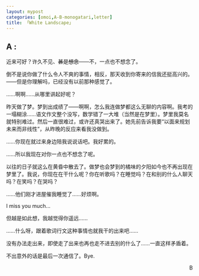 ```yaml
---
layout: mypost
categories: [omoi,A-B-monogatari,letter]
title: 「White Landscape」
---
```






## A :

近来可好？许久不见、~~甚是想念~~——不，一点也不想念了。

倒不是说你做了什么令人不爽的事情，相反，那天收到你寄来的信我还挺高兴的。——但是你理解吗，已经没有以前那种感觉了。

……啊啊……从哪里讲起好呢？

昨天做了梦。梦到出成绩了——啊啊，怎么我连做梦都这么无聊的内容啊。我考的一塌糊涂……语文作文整个没写，数学错了一大堆（当然是在梦里）。梦里我莫名就特别难过。然后一直很难过，或许还真哭出来了。她先前告诉我要“以面来规划未来而非线性”，从昨晚的反应来看我没做到。

……你现在就过来身边陪我说说话吧。我好累的。

……所以我现在对你一点也不想念了呢。

以往的日子就这么在黄昏中散去了。做梦也会梦到的橘味的夕阳如今也不再出现在梦里了。我说，你现在在干什么呢？你在听歌吗？在睡觉吗？在和别的什么人聊天吗？在笑吗？在哭吗？



……他们刚才进屋催我睡觉了……好烦啊。

I miss you much...

但越是如此想，我越觉得你遥远……



……什么呀，跟着歌词行文这种事情也就我干的出来吧……



没有办法走出来，即使走了出来也再也走不进去别的什么了……一直这样矛盾着。



不出意外的话是最后一次通信了。Bye.

<!-- hhhh总是这样呢。。。。。。 -->



<p align="right">B<p>